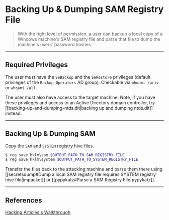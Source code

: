 # Backing Up & Dumping SAM Registry File

> With the right level of permission, a user can backup a local copy of a Windows machine's SAM registry file and parse that file to dump the machine's users' password hashes.

---

## Required Privileges

The user must have the `SeBackup` and the `SeRestore` privileges (default privileges of the `Backup Operators` AD group). Checkable via `whoami /priv` or `whoami /all`.

The user must also have access to the target machine. Note, if you have these privileges and access to an Active Directory domain controller, try [[backing-up-and-dumping-ntds.dit|backing up and dumping ntds.dit]] instead.

---

## Backing Up & Dumping SAM

Copy the `SAM` and `SYSTEM` registry hive files.

```powershell
$ reg save hklm\sam $OUTPUT_PATH_TO_SAM_REGISTRY_FILE
$ reg save hklm\system $OUTPUT_PATH_TO_SYSTEM_REGISTRY_FILE
```

Transfer the files back to the attacking machine and parse them there using [[secretsdump#Dump a local SAM registry file requires SYSTEM registry hive file|impacket]] or [[pypykatz#Parse a SAM Registry File|pypykatz]].

---

## References

[Hacking Articles's Walkthrough](https://www.hackingarticles.in/windows-privilege-escalation-sebackupprivilege/)
